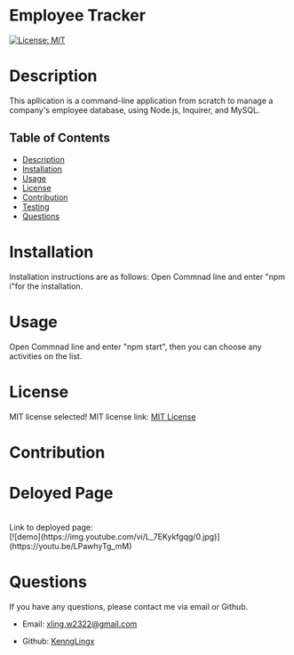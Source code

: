 # Employee Tracker

  [![License: MIT](https://img.shields.io/badge/License-MIT-yellow.svg)](https://opensource.org/licenses/MIT)

  # Description 
  This apllication is a command-line application from scratch to manage a company's employee database, using Node.js, Inquirer, and MySQL.

  ## Table of Contents 
- [Description](#description)
- [Installation](#installation)
- [Usage](#usage)
- [License](#License)
- [Contribution](#contribution)
- [Testing](#testing)
- [Questions](#questions)

# Installation 
Installation instructions are as follows:
Open Commnad line and enter "npm i"for the installation.

# Usage 
Open Commnad line and enter "npm start", then you can choose any activities on the list.

# License 
MIT license selected! 
          MIT license link:    [MIT License](https://opensource.org/licenses/MIT)

# Contribution 


# Deloyed Page

<br />
Link to deployed page:
<br />
[![demo](https://img.youtube.com/vi/L_7EKykfgqg/0.jpg)](https://youtu.be/LPawhyTg_mM)

# Questions 
If you have any questions, please contact me via email or Github.

- Email: [xling.w2322@gmail.com](mailto:xling.w2322@gmail.com)

- Github: [KenngLingx](https://github.com/KenngLingx)

